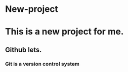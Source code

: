 # New-project
<h1>This is a new project for me.</h1>
<h2>Github lets.</h2>
<h3>Git is a version control system</h3>
